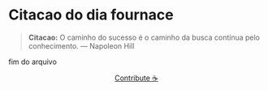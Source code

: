 # Citacao do dia fournace

> **Citacao:** O caminho do sucesso é o caminho da busca contínua pelo conhecimento. — Napoleon Hill

fim do arquivo

<watermark-footer>
<p align="center">
  <a href="https://github.com/ruisuan/ruisuan/blob/main/contribute.md">Contribute ☕</a>
</p>
</watermark-footer>
